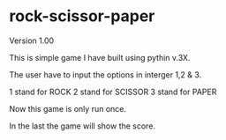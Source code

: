 # rock-scissor-paper

Version 1.00

This is simple game I have built using pythin v.3X.

The user have to input the options in interger 1,2 & 3.

1 stand for ROCK
2 stand for SCISSOR
3 stand for PAPER

Now this game is only run once.

In the last the game will show the score.

<THIS IS UNSTABLE VERSION>
